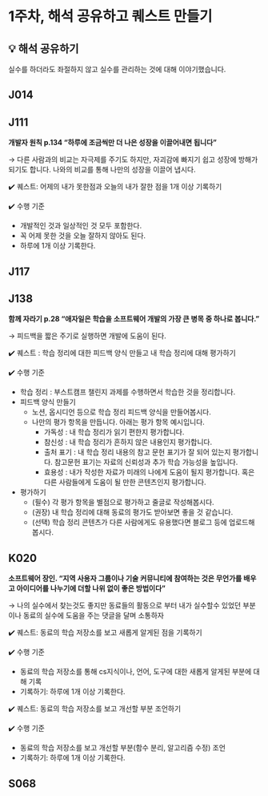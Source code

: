 # 1주차, 해석 공유하고 퀘스트 만들기
## 💡 해석 공유하기

실수를 하더라도 좌절하지 않고 실수를 관리하는 것에 대해 이야기했습니다.

## J014 

## J111 
**개발자 원칙 p.134 “하루에 조금씩만 더 나은 성장을 이끌어내면 됩니다”**
    
→ 다른 사람과의 비교는 자극제를 주기도 하지만, 자괴감에 빠지기 쉽고 성장에 방해가 되기도 합니다. 나와의 비교를 통해 나만의 성장을 이끌어 냅시다.
    
✔️ 퀘스트: 어제의 내가 못한점과 오늘의 내가 잘한 점을 1개 이상 기록하기
    
✔️ 수행 기준
    
  - 개발적인 것과 일상적인 것 모두 포함한다.
  - 꼭 어제 못한 것을 오늘 잘하지 않아도 된다.
- 하루에 1개 이상 기록한다.
## J117 

## J138 
**함께 자라기 p.28 “애자일은 학습을 소프트웨어 개발의 가장 큰 병목 중 하나로 봅니다.”**

→ 피드백을 짧은 주기로 실행하면 개발에 도움이 된다.

✔️ 퀘스트 : 학습 정리에 대한 피드백 양식 만들고 내 학습 정리에 대해 평가하기

✔️ 수행 기준

- 학습 정리 : 부스트캠프 챌린지 과제를 수행하면서 학습한 것을 정리합니다.
- 피드백 양식 만들기
    - 노션, 옵시디언 등으로 학습 정리 피드백 양식을 만들어봅시다.
    - 나만의 평가 항목을 만듭니다. 아래는 평가 항목 예시입니다.
        - 가독성 : 내 학습 정리가 읽기 편한지 평가합니다.
        - 참신성 : 내 학습 정리가 흔하지 않은 내용인지 평가합니다.
        - 출처 표기 : 내 학습 정리 내용의 참고 문헌 표기가 잘 되어 있는지 평가합니다. 참고문헌 표기는 자료의 신뢰성과 추가 학습 가능성을 높입니다.
        - 효용성 : 내가 작성한 자료가 미래의 나에게 도움이 될지 평가합니다. 혹은 다른 사람들에게 도움이 될 만한 콘텐츠인지 평가합니다.
- 평가하기
    - (필수) 각 평가 항목을 별점으로 평가하고 줄글로 작성해봅시다.
    - (권장) 내 학습 정리에 대해 동료의 평가도 받아보면 좋을 것 같습니다.
    - (선택) 학습 정리 콘텐츠가 다른 사람에게도 유용했다면 블로그 등에 업로드해봅시다.

## K020 
**소프트웨어 장인. “지역 사용자 그룹이나 기술 커뮤니티에 참여하는 것은 무언가를 배우고 아이디어를 나누기에 더할 나위 없이 좋은 방법이다”**

→ 나의 실수에서 찾는것도 좋지만 동료들의 활동으로 부터 내가 실수할수 있었던 부분이나 동료의 실수에 도움을 주는 댓글을 달며 소통하자

✔️ 퀘스트: 동료의 학습 저장소를 보고 새롭게 알게된 점을 기록하기

✔️ 수행 기준

- 동료의 학습 저장소를 통해 cs지식이나, 언어, 도구에 대한 새롭게 알게된 부분에 대해 기록
- 기록하기: 하루에 1개 이상 기록한다.

✔️ 퀘스트: 동료의 학습 저장소를 보고 개선할 부분 조언하기

✔️ 수행 기준

- 동료의 학습 저장소를 보고 개선할 부분(함수 분리, 알고리즘 수정) 조언
- 기록하기: 하루에 1개 이상 기록한다.
## S068 
